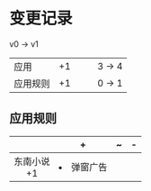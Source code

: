# 变更记录

v0 -> v1

||||||
|-|:-:|:-:|:-:|:-:|
|应用|+1|||3 -> 4|
|应用规则|+1|||0 -> 1|

## 应用规则

||+|~|-|
|:-:|-|-|-|
|东南小说<br>+1|<li>弹窗广告|||
